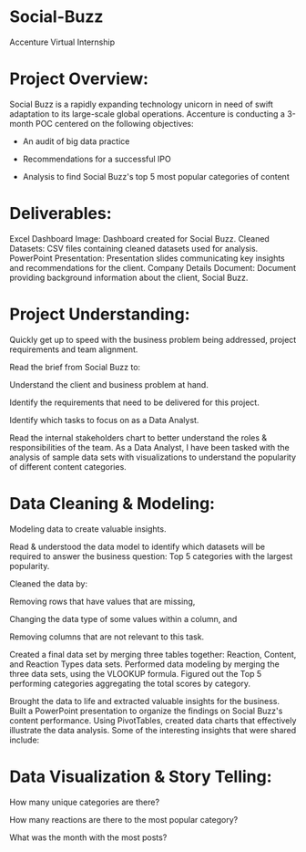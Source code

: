 # Social-Buzz
Accenture Virtual Internship

# Project Overview:

Social Buzz is a rapidly expanding technology unicorn in need of swift adaptation to its large-scale global operations. Accenture is conducting a 3-month POC centered on the following objectives:

* An audit of big data practice

* Recommendations for a successful IPO

* Analysis to find Social Buzz's top 5 most popular categories of content

# Deliverables:

Excel Dashboard Image: Dashboard created for Social Buzz.
Cleaned Datasets: CSV files containing cleaned datasets used for analysis.
PowerPoint Presentation: Presentation slides communicating key insights and recommendations for the client.
Company Details Document: Document providing background information about the client, Social Buzz.

# Project Understanding:

Quickly get up to speed with the business problem being addressed, project requirements and team alignment.

Read the brief from Social Buzz to:

Understand the client and business problem at hand.

Identify the requirements that need to be delivered for this project.

Identify which tasks to focus on as a Data Analyst.

Read the internal stakeholders chart to better understand the roles & responsibilities of the team. As a Data Analyst, I have been tasked with the analysis of sample data sets with visualizations to understand the popularity of different content categories.

# Data Cleaning & Modeling:

Modeling data to create valuable insights.

Read & understood the data model to identify which datasets will be required to answer the business question: Top 5 categories with the largest popularity.

Cleaned the data by:

Removing rows that have values that are missing,

Changing the data type of some values within a column, and

Removing columns that are not relevant to this task.

Created a final data set by merging three tables together: Reaction, Content, and Reaction Types data sets. Performed data modeling by merging the three data sets, using the VLOOKUP formula. Figured out the Top 5 performing categories aggregating the total scores by category.

Brought the data to life and extracted valuable insights for the business. Built a PowerPoint presentation to organize the findings on Social Buzz's content performance. Using PivotTables, created data charts that effectively illustrate the data analysis. Some of the interesting insights that were shared include:

# Data Visualization & Story Telling:

How many unique categories are there?

How many reactions are there to the most popular category?

What was the month with the most posts?
